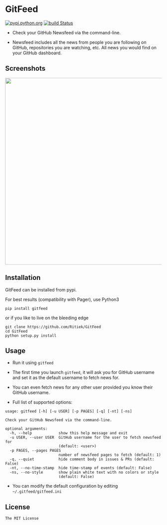# GitFeed

[![pypi.python.org](https://img.shields.io/pypi/v/GitFeed.svg)](https://pypi.org/project/GitFeed/) [![build Status](https://travis-ci.org/ritiek/GitFeed.svg?branch=master)](https://travis-ci.org/ritiek/GitFeed/)

- Check your GitHub Newsfeed via the command-line.

- Newsfeed includes all the news from people you are following on GitHub, repositories you are watching, etc. All news you would find on your GitHub dashboard.

## Screenshots

<img src="http://i.imgur.com/TPzBlVQ.png" width="600">

## Installation

GitFeed can be installed from pypi.

For best results (compatibility with Pager), use Python3

```
pip install gitfeed
```

or if you like to live on the bleeding edge

```
git clone https://github.com/Ritiek/GitFeed
cd GitFeed
python setup.py install
```

## Usage

- Run it using `gitfeed`

- The first time you launch `gitfeed`, it will ask you for GitHub username and set it as the default username to fetch news for.

- You can even fetch news for any other user provided you know their GitHub username.

- Full list of supported options:

```
usage: gitfeed [-h] [-u USER] [-p PAGES] [-q] [-nt] [-ns]

Check your GitHub Newsfeed via the command-line.

optional arguments:
  -h, --help            show this help message and exit
  -u USER, --user USER  GitHub username for the user to fetch newsfeed for
                        (default: <user>)
  -p PAGES, --pages PAGES
                        number of newsfeed pages to fetch (default: 1)
  -q, --quiet           hide comment body in issues & PRs (default: False)
  -nt, --no-time-stamp  hide time-stamp of events (default: False)
  -ns, --no-style       show plain white text with no colors or style
                        (default: False)
```

- You can modify the default configuration by editing `~/.gitfeed/gitfeed.ini`

## License

`The MIT License`
